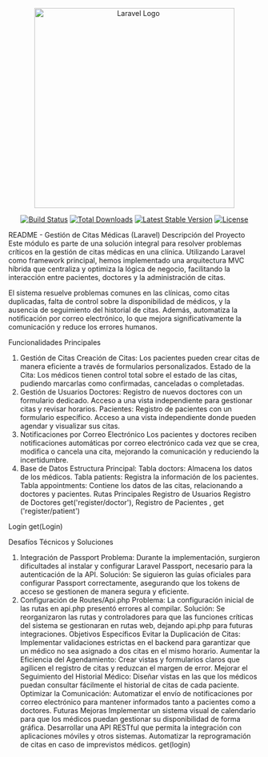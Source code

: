 <p align="center"><a href="https://laravel.com" target="_blank"><img src="https://raw.githubusercontent.com/laravel/art/master/logo-lockup/5%20SVG/2%20CMYK/1%20Full%20Color/laravel-logolockup-cmyk-red.svg" width="400" alt="Laravel Logo"></a></p>

<p align="center">
<a href="https://github.com/laravel/framework/actions"><img src="https://github.com/laravel/framework/workflows/tests/badge.svg" alt="Build Status"></a>
<a href="https://packagist.org/packages/laravel/framework"><img src="https://img.shields.io/packagist/dt/laravel/framework" alt="Total Downloads"></a>
<a href="https://packagist.org/packages/laravel/framework"><img src="https://img.shields.io/packagist/v/laravel/framework" alt="Latest Stable Version"></a>
<a href="https://packagist.org/packages/laravel/framework"><img src="https://img.shields.io/packagist/l/laravel/framework" alt="License"></a>
</p>


README - Gestión de Citas Médicas (Laravel)
Descripción del Proyecto
Este módulo es parte de una solución integral para resolver problemas críticos en la gestión de citas médicas en una clínica. Utilizando Laravel como framework principal, hemos implementado una arquitectura MVC híbrida que centraliza y optimiza la lógica de negocio, facilitando la interacción entre pacientes, doctores y la administración de citas.

El sistema resuelve problemas comunes en las clínicas, como citas duplicadas, falta de control sobre la disponibilidad de médicos, y la ausencia de seguimiento del historial de citas. Además, automatiza la notificación por correo electrónico, lo que mejora significativamente la comunicación y reduce los errores humanos.

Funcionalidades Principales
1. Gestión de Citas
Creación de Citas: Los pacientes pueden crear citas de manera eficiente a través de formularios personalizados.
Estado de la Cita: Los médicos tienen control total sobre el estado de las citas, pudiendo marcarlas como confirmadas, canceladas o completadas.
2. Gestión de Usuarios
Doctores:
Registro de nuevos doctores con un formulario dedicado.
Acceso a una vista independiente para gestionar citas y revisar horarios.
Pacientes:
Registro de pacientes con un formulario específico.
Acceso a una vista independiente donde pueden agendar y visualizar sus citas.
3. Notificaciones por Correo Electrónico
Los pacientes y doctores reciben notificaciones automáticas por correo electrónico cada vez que se crea, modifica o cancela una cita, mejorando la comunicación y reduciendo la incertidumbre.
4. Base de Datos
Estructura Principal:
Tabla doctors: Almacena los datos de los médicos.
Tabla patients: Registra la información de los pacientes.
Tabla appointments: Contiene los datos de las citas, relacionando a doctores y pacientes.
Rutas Principales
Registro de Usuarios
Registro de Doctores
get('register/doctor'),
Registro de Pacientes , 
get ('register/patient')

Login 
get(Login) 


Desafíos Técnicos y Soluciones
1. Integración de Passport
Problema: Durante la implementación, surgieron dificultades al instalar y configurar Laravel Passport, necesario para la autenticación de la API.
Solución: Se siguieron las guías oficiales para configurar Passport correctamente, asegurando que los tokens de acceso se gestionen de manera segura y eficiente.
2. Configuración de Routes/Api.php
Problema: La configuración inicial de las rutas en api.php presentó errores al compilar.
Solución: Se reorganizaron las rutas y controladores para que las funciones críticas del sistema se gestionaran en rutas web, dejando api.php para futuras integraciones.
Objetivos Específicos
Evitar la Duplicación de Citas:
Implementar validaciones estrictas en el backend para garantizar que un médico no sea asignado a dos citas en el mismo horario.
Aumentar la Eficiencia del Agendamiento:
Crear vistas y formularios claros que agilicen el registro de citas y reduzcan el margen de error.
Mejorar el Seguimiento del Historial Médico:
Diseñar vistas en las que los médicos puedan consultar fácilmente el historial de citas de cada paciente.
Optimizar la Comunicación:
Automatizar el envío de notificaciones por correo electrónico para mantener informados tanto a pacientes como a doctores.
Futuras Mejoras
Implementar un sistema visual de calendario para que los médicos puedan gestionar su disponibilidad de forma gráfica.
Desarrollar una API RESTful que permita la integración con aplicaciones móviles y otros sistemas.
Automatizar la reprogramación de citas en caso de imprevistos médicos.
get(login)
